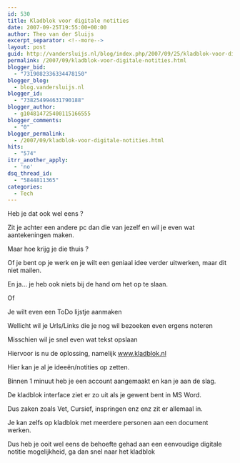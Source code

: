 ```yaml
---
id: 530
title: Kladblok voor digitale notities
date: 2007-09-25T19:55:00+00:00
author: Theo van der Sluijs
excerpt_separator: <!--more-->
layout: post
guid: http://vandersluijs.nl/blog/index.php/2007/09/25/kladblok-voor-digitale-notities/
permalink: /2007/09/kladblok-voor-digitale-notities.html
blogger_bid:
  - "7319082336334478150"
blogger_blog:
  - blog.vandersluijs.nl
blogger_id:
  - "738254994631790188"
blogger_author:
  - g104814725400115166555
blogger_comments:
  - "0"
blogger_permalink:
  - /2007/09/kladblok-voor-digitale-notities.html
hits:
  - "574"
itrr_another_apply:
  - 'no'
dsq_thread_id:
  - "5844811365"
categories:
  - Tech
---
```

Heb je dat ook wel eens ?

Zit je achter een andere pc dan die van jezelf en wil je even wat aantekeningen maken.

Maar hoe krijg je die thuis ?

Of je bent op je werk en je wilt een geniaal idee verder uitwerken, maar dit niet mailen.

En ja… je heb ook niets bij de hand om het op te slaan.

Of

Je wilt even een ToDo lijstje aanmaken

Wellicht wil je Urls/Links die je nog wil bezoeken even ergens noteren

Misschien wil je snel even wat tekst opslaan

Hiervoor is nu de oplossing, namelijk www.kladblok.nl 

Hier kan je al je ideeën/notities op zetten.

Binnen 1 minuut heb je een account aangemaakt en kan je aan de slag.

De kladblok interface ziet er zo uit als je gewent bent in MS Word.

Dus zaken zoals Vet, Cursief, inspringen enz enz zit er allemaal in.

Je kan zelfs op kladblok met meerdere personen aan een document werken.

Dus heb je ooit wel eens de behoefte gehad aan een eenvoudige digitale notitie mogelijkheid, ga dan snel naar het kladblok